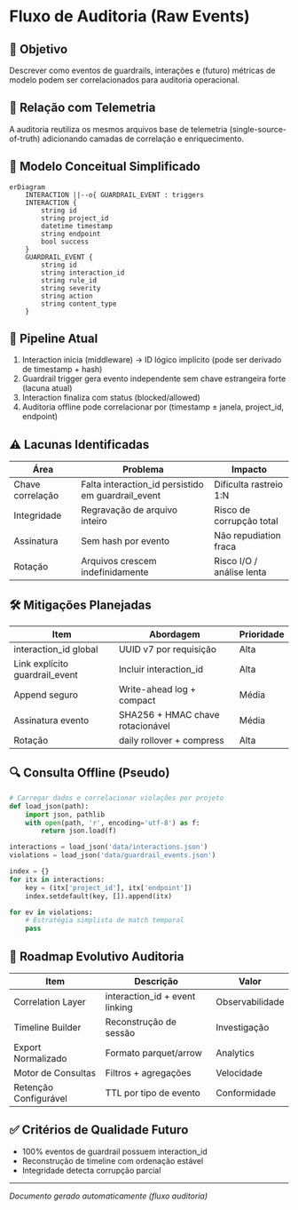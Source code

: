 # Fluxo de Auditoria (Raw Events)

## 🎯 Objetivo
Descrever como eventos de guardrails, interações e (futuro) métricas de modelo podem ser correlacionados para auditoria operacional.

## 🔗 Relação com Telemetria
A auditoria reutiliza os mesmos arquivos base de telemetria (single-source-of-truth) adicionando camadas de correlação e enriquecimento.

## 🧬 Modelo Conceitual Simplificado
```mermaid
erDiagram
    INTERACTION ||--o{ GUARDRAIL_EVENT : triggers
    INTERACTION {
        string id
        string project_id
        datetime timestamp
        string endpoint
        bool success
    }
    GUARDRAIL_EVENT {
        string id
        string interaction_id
        string rule_id
        string severity
        string action
        string content_type
    }
```

## 🔁 Pipeline Atual
1. Interaction inicia (middleware) → ID lógico implícito (pode ser derivado de timestamp + hash)
2. Guardrail trigger gera evento independente sem chave estrangeira forte (lacuna atual)
3. Interaction finaliza com status (blocked/allowed)
4. Auditoria offline pode correlacionar por (timestamp ± janela, project_id, endpoint)

## ⚠️ Lacunas Identificadas
| Área | Problema | Impacto |
|------|----------|---------|
| Chave correlação | Falta interaction_id persistido em guardrail_event | Dificulta rastreio 1:N |
| Integridade | Regravação de arquivo inteiro | Risco de corrupção total |
| Assinatura | Sem hash por evento | Não repudiation fraca |
| Rotação | Arquivos crescem indefinidamente | Risco I/O / análise lenta |

## 🛠️ Mitigações Planejadas
| Item | Abordagem | Prioridade |
|------|-----------|------------|
| interaction_id global | UUID v7 por requisição | Alta |
| Link explícito guardrail_event | Incluir interaction_id | Alta |
| Append seguro | Write-ahead log + compact | Média |
| Assinatura evento | SHA256 + HMAC chave rotacionável | Média |
| Rotação | daily rollover + compress | Alta |

## 🔍 Consulta Offline (Pseudo)
```python
# Carregar dados e correlacionar violações por projeto
def load_json(path):
    import json, pathlib
    with open(path, 'r', encoding='utf-8') as f:
        return json.load(f)

interactions = load_json('data/interactions.json')
violations = load_json('data/guardrail_events.json')

index = {}
for itx in interactions:
    key = (itx['project_id'], itx['endpoint'])
    index.setdefault(key, []).append(itx)

for ev in violations:
    # Estratégia simplista de match temporal
    pass
```

## 🧭 Roadmap Evolutivo Auditoria
| Item | Descrição | Valor |
|------|-----------|-------|
| Correlation Layer | interaction_id + event linking | Observabilidade |
| Timeline Builder | Reconstrução de sessão | Investigação |
| Export Normalizado | Formato parquet/arrow | Analytics |
| Motor de Consultas | Filtros + agregações | Velocidade |
| Retenção Configurável | TTL por tipo de evento | Conformidade |

## ✅ Critérios de Qualidade Futuro
- 100% eventos de guardrail possuem interaction_id
- Reconstrução de timeline com ordenação estável
- Integridade detecta corrupção parcial

---
*Documento gerado automaticamente (fluxo auditoria)*
